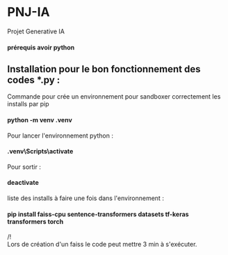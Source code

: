 # PNJ-IA

Projet Generative IA

#### prérequis avoir python

## Installation pour le bon fonctionnement des codes \*.py :

Commande pour crée un environnement pour sandboxer correctement les installs par pip

#### python -m venv .venv

Pour lancer l'environnement python :

#### .venv\Scripts\activate

Pour sortir :

#### deactivate

liste des installs à faire une fois dans l'environnement :

#### pip install faiss-cpu sentence-transformers datasets tf-keras transformers torch

/!\
Lors de création d'un faiss le code peut mettre 3 min à s'exécuter.

